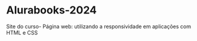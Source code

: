 # Alurabooks-2024
Site do curso- Página web: utilizando a responsividade em aplicações com HTML e CSS 
